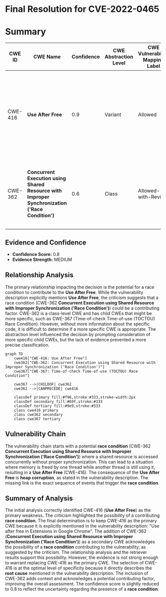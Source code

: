 # Final Resolution for CVE-2022-0465

# Summary
| CWE ID | CWE Name | Confidence | CWE Abstraction Level | CWE Vulnerability Mapping Label | CWE-Vulnerability Mapping Notes |
|---|---|---|---|---|---|
| CWE-416 | **Use After Free** | 0.9 | Variant | Allowed | Primary CWE. This CWE entry is at the Variant level of abstraction, which is a preferred level of abstraction for mapping to the **root causes** of vulnerabilities. |
| CWE-362 | **Concurrent Execution using Shared Resource with Improper Synchronization ('Race Condition')** | 0.6 | Class | Allowed-with-Review | Secondary Candidate. This CWE entry is a Class and might have Base-level children that would be more appropriate. |

## Evidence and Confidence

*   **Confidence Score:** 0.8
*   **Evidence Strength:** MEDIUM

## Relationship Analysis
The primary relationship impacting the decision is the potential for a race condition to contribute to the **Use After Free**. While the vulnerability description explicitly mentions **Use After Free**, the criticism suggests that a race condition (CWE-362 **Concurrent Execution using Shared Resource with Improper Synchronization ('Race Condition')**) could be a contributing factor. CWE-362 is a class-level CWE and has child CWEs that might be more specific, such as CWE-367 (Time-of-check Time-of-use (TOCTOU) Race Condition). However, without more information about the specific code, it is difficult to determine if a more specific CWE is appropriate. The abstraction level influenced the decision by prompting consideration of more specific child CWEs, but the lack of evidence prevented a more precise classification.

```mermaid
graph TD
    cwe416["CWE-416: Use After Free"]
    cwe362["CWE-362: Concurrent Execution using Shared Resource with Improper Synchronization ('Race Condition')"]
    cwe367["CWE-367: Time-of-check Time-of-use (TOCTOU) Race Condition"]

    cwe367 -->|CHILDOF| cwe362
    cwe362 -->|CANPRECEDE| cwe416

    classDef primary fill:#f96,stroke:#333,stroke-width:2px
    classDef secondary fill:#69f,stroke:#333
    classDef tertiary fill:#9e9,stroke:#333
    class cwe416 primary
    class cwe362 secondary
    class cwe367 tertiary
```

## Vulnerability Chain
The vulnerability chain starts with a potential **race condition** (CWE-362 **Concurrent Execution using Shared Resource with Improper Synchronization ('Race Condition')**) where a shared resource is accessed concurrently without proper synchronization. This can lead to a situation where memory is freed by one thread while another thread is still using it, resulting in a **Use After Free** (CWE-416). The consequence of the **Use After Free** is **heap corruption**, as stated in the vulnerability description. The missing link is the exact sequence of events that trigger the **race condition**.

## Summary of Analysis
The initial analysis correctly identified CWE-416 (**Use After Free**) as the primary weakness. The criticism highlighted the possibility of a contributing **race condition**. The final determination is to keep CWE-416 as the primary CWE because it is explicitly mentioned in the vulnerability description: "Use after free in Extensions in Google Chrome". The addition of CWE-362 (**Concurrent Execution using Shared Resource with Improper Synchronization ('Race Condition')**) as a secondary CWE acknowledges the possibility of a **race condition** contributing to the vulnerability, as suggested by the criticism. The relationship analysis and the retriever results support this possibility. However, the evidence is not strong enough to warrant replacing CWE-416 as the primary CWE. The selection of CWE-416 is at the optimal level of specificity because it directly describes the **root cause** mentioned in the vulnerability description. The inclusion of CWE-362 adds context and acknowledges a potential contributing factor, improving the overall assessment. The confidence score is slightly reduced to 0.8 to reflect the uncertainty regarding the presence of a **race condition**.